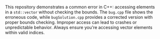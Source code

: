 This repository demonstrates a common error in C++: accessing elements in a `std::vector` without checking the bounds.  The `bug.cpp` file shows the erroneous code, while `bugSolution.cpp` provides a corrected version with proper bounds checking.  Improper access can lead to crashes or unpredictable behavior.  Always ensure you're accessing vector elements within valid indices.